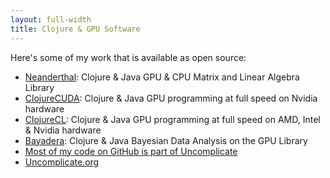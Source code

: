 ```yaml
---
layout: full-width
title: Clojure & GPU Software
---
```


Here's some of my work that is available as open source:

- [Neanderthal](http://neanderthal.uncomplicate.org): Clojure & Java GPU & CPU Matrix and Linear Algebra Library
- [ClojureCUDA](http://clojurecuda.uncomplicate.org): Clojure & Java GPU programming at full speed on Nvidia hardware
- [ClojureCL](http://clojurecl.uncomplicate.org): Clojure & Java GPU programming at full speed on AMD, Intel & Nvidia hardware
- [Bayadera](http://github.com/uncomplicate/baradera): Clojure & Java Bayesian Data Analysis on the GPU Library
- [Most of my code on GitHub is part of Uncomplicate](http://github.com/uncomplicate)
- [Uncomplicate.org](http://uncomplicate.org)
